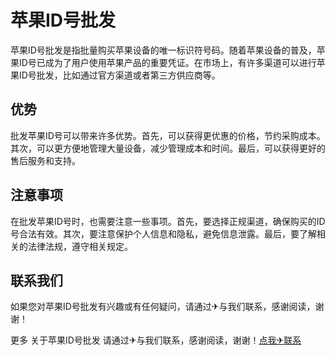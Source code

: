# 苹果ID号批发

苹果ID号批发是指批量购买苹果设备的唯一标识符号码。随着苹果设备的普及，苹果ID号已成为了用户使用苹果产品的重要凭证。在市场上，有许多渠道可以进行苹果ID号批发，比如通过官方渠道或者第三方供应商等。

## 优势

批发苹果ID号可以带来许多优势。首先，可以获得更优惠的价格，节约采购成本。其次，可以更方便地管理大量设备，减少管理成本和时间。最后，可以获得更好的售后服务和支持。

## 注意事项

在批发苹果ID号时，也需要注意一些事项。首先，要选择正规渠道，确保购买的ID号合法有效。其次，要注意保护个人信息和隐私，避免信息泄露。最后，要了解相关的法律法规，遵守相关规定。

## 联系我们

如果您对苹果ID号批发有兴趣或有任何疑问，请通过✈与我们联系，感谢阅读，谢谢！

更多 关于苹果ID号批发 请通过✈与我们联系，感谢阅读，谢谢！[点我✈联系](https://w.k02.cc)